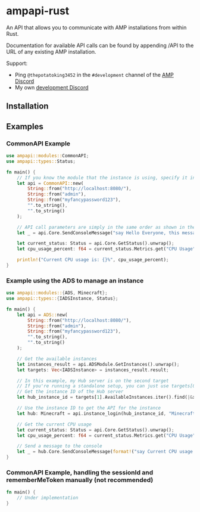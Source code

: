 # ampapi-rust

An API that allows you to communicate with AMP installations from within Rust.

Documentation for available API calls can be found by appending /API to the URL of any existing AMP installation.

Support:

- Ping `@thepotatoking3452` in the `#development` channel of the [AMP Discord](https://discord.gg/cubecoders)
- My own [development Discord](https://discord.neuralnexus.dev/)

## Installation

<!-- ```bash -->
<!-- go get github.com/p0t4t0sandwich/ampapi-rust -->
<!-- ``` -->

## Examples

### CommonAPI Example

```rust
use ampapi::modules::CommonAPI;
use ampapi::types::Status;

fn main() {
    // If you know the module that the instance is using, specify it instead of CommonAPI
    let api = CommonAPI::new(
        String::from("http://localhost:8080/"),
        String::from("admin"),
        String::from("myfancypassword123"),
        "".to_string(),
        "".to_string()
    );

    // API call parameters are simply in the same order as shown in the documentation.
    let _ = api.Core.SendConsoleMessage("say Hello Everyone, this message was sent from the Rust API!".to_string());

    let current_status: Status = api.Core.GetStatus().unwrap();
    let cpu_usage_percent: f64 = current_status.Metrics.get("CPU Usage").unwrap().get("Percent").unwrap().as_f64().unwrap();

    println!("Current CPU usage is: {}%", cpu_usage_percent);
}
```

### Example using the ADS to manage an instance

```rust
use ampapi::modules::{ADS, Minecraft};
use ampapi::types::{IADSInstance, Status};

fn main() {
    let api = ADS::new(
        String::from("http://localhost:8080/"),
        String::from("admin"),
        String::from("myfancypassword123"),
        "".to_string(),
        "".to_string()
    );

    // Get the available instances
    let instances_result = api.ADSModule.GetInstances().unwrap();
    let targets: Vec<IADSInstance> = instances_result.result;

    // In this example, my Hub server is on the second target
    // If you're running a standalone setup, you can just use targets[0]
    // Get the instance ID of the Hub server
    let hub_instance_id = targets[1].AvailableInstances.iter().find(|&x| x.InstanceName == "Hub").unwrap().InstanceID.clone();

    // Use the instance ID to get the API for the instance
    let hub: Minecraft = api.instance_login(hub_instance_id, "Minecraft".to_string()).unwrap().into();

    // Get the current CPU usage
    let current_status: Status = api.Core.GetStatus().unwrap();
    let cpu_usage_percent: f64 = current_status.Metrics.get("CPU Usage").unwrap().get("Percent").unwrap().as_f64().unwrap();

    // Send a message to the console
    let _ = hub.Core.SendConsoleMessage(format!("say Current CPU usage is: {}%", cpu_usage_percent)).unwrap();
}
```

### CommonAPI Example, handling the sessionId and rememberMeToken manually (not recommended)

```rust
fn main() {
    // Under implementation
}
```
